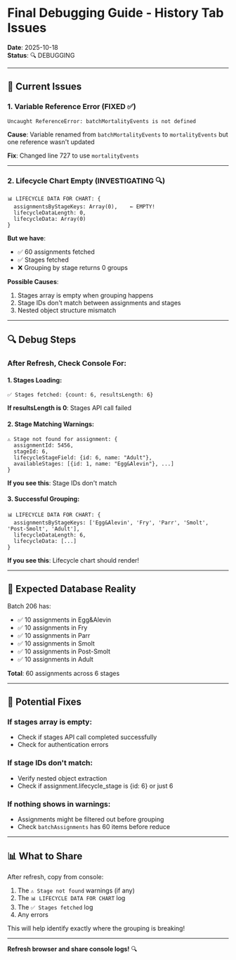 # Final Debugging Guide - History Tab Issues

**Date**: 2025-10-18  
**Status**: 🔍 DEBUGGING

---

## 🐛 **Current Issues**

### **1. Variable Reference Error (FIXED ✅)**
```
Uncaught ReferenceError: batchMortalityEvents is not defined
```

**Cause**: Variable renamed from `batchMortalityEvents` to `mortalityEvents` but one reference wasn't updated

**Fix**: Changed line 727 to use `mortalityEvents`

---

### **2. Lifecycle Chart Empty (INVESTIGATING 🔍)**
```
📊 LIFECYCLE DATA FOR CHART: {
  assignmentsByStageKeys: Array(0),    ← EMPTY!
  lifecycleDataLength: 0,
  lifecycleData: Array(0)
}
```

**But we have**:
- ✅ 60 assignments fetched
- ✅ Stages fetched
- ❌ Grouping by stage returns 0 groups

**Possible Causes**:
1. Stages array is empty when grouping happens
2. Stage IDs don't match between assignments and stages
3. Nested object structure mismatch

---

## 🔍 **Debug Steps**

### **After Refresh, Check Console For**:

#### **1. Stages Loading**:
```
✅ Stages fetched: {count: 6, resultsLength: 6}
```
**If resultsLength is 0**: Stages API call failed

#### **2. Stage Matching Warnings**:
```
⚠️ Stage not found for assignment: {
  assignmentId: 5456,
  stageId: 6,
  lifecycleStageField: {id: 6, name: "Adult"},
  availableStages: [{id: 1, name: "Egg&Alevin"}, ...]
}
```
**If you see this**: Stage IDs don't match

#### **3. Successful Grouping**:
```
📊 LIFECYCLE DATA FOR CHART: {
  assignmentsByStageKeys: ['Egg&Alevin', 'Fry', 'Parr', 'Smolt', 'Post-Smolt', 'Adult'],
  lifecycleDataLength: 6,
  lifecycleData: [...]
}
```
**If you see this**: Lifecycle chart should render!

---

## 🎯 **Expected Database Reality**

Batch 206 has:
- ✅ 10 assignments in Egg&Alevin
- ✅ 10 assignments in Fry
- ✅ 10 assignments in Parr
- ✅ 10 assignments in Smolt
- ✅ 10 assignments in Post-Smolt
- ✅ 10 assignments in Adult

**Total**: 60 assignments across 6 stages

---

## 🔧 **Potential Fixes**

### **If stages array is empty**:
- Check if stages API call completed successfully
- Check for authentication errors

### **If stage IDs don't match**:
- Verify nested object extraction
- Check if assignment.lifecycle_stage is {id: 6} or just 6

### **If nothing shows in warnings**:
- Assignments might be filtered out before grouping
- Check `batchAssignments` has 60 items before reduce

---

## 📊 **What to Share**

After refresh, copy from console:
1. The `⚠️ Stage not found` warnings (if any)
2. The `📊 LIFECYCLE DATA FOR CHART` log
3. The `✅ Stages fetched` log
4. Any errors

This will help identify exactly where the grouping is breaking!

---

**Refresh browser and share console logs!** 🔍

